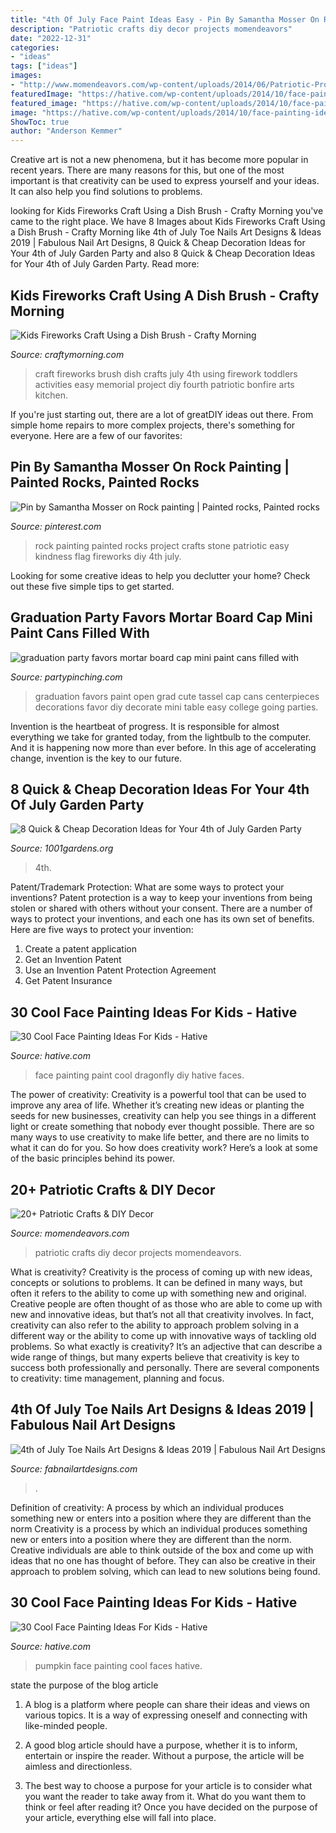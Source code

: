 ```yaml
---
title: "4th Of July Face Paint Ideas Easy - Pin By Samantha Mosser On Rock Painting"
description: "Patriotic crafts diy decor projects momendeavors"
date: "2022-12-31"
categories:
- "ideas"
tags: ["ideas"]
images:
- "http://www.momendeavors.com/wp-content/uploads/2014/06/Patriotic-Projects-719x1024.jpg"
featuredImage: "https://hative.com/wp-content/uploads/2014/10/face-painting-ideas-for-kids/15-diy-dragonfly-face-paint.jpg"
featured_image: "https://hative.com/wp-content/uploads/2014/10/face-painting-ideas-for-kids/30-pumpkin.jpg"
image: "https://hative.com/wp-content/uploads/2014/10/face-painting-ideas-for-kids/30-pumpkin.jpg"
ShowToc: true
author: "Anderson Kemmer"
---
```



Creative art is not a new phenomena, but it has become more popular in recent years. There are many reasons for this, but one of the most important is that creativity can be used to express yourself and your ideas. It can also help you find solutions to problems.

	

		
looking for Kids Fireworks Craft Using a Dish Brush - Crafty Morning you've came to the right place. We have 8 Images about Kids Fireworks Craft Using a Dish Brush - Crafty Morning like 4th of July Toe Nails Art Designs &amp; Ideas 2019 | Fabulous Nail Art Designs, 8 Quick &amp; Cheap Decoration Ideas for Your 4th of July Garden Party and also 8 Quick &amp; Cheap Decoration Ideas for Your 4th of July Garden Party. Read more:
		
    
## Kids Fireworks Craft Using A Dish Brush - Crafty Morning

<img loading=lazy src="http://www.craftymorning.com/wp-content/uploads/2014/06/dish-brush-fireworks-craft-for-kids.png" onerror="this.onerror=null;this.src='https://tse2.mm.bing.net/th?id=OIP.We2-CDW8_Lya2WibDEeSXAHaM_&amp;pid=15.1';" alt="Kids Fireworks Craft Using a Dish Brush - Crafty Morning">

_Source: craftymorning.com_

>craft fireworks brush dish crafts july 4th using firework toddlers activities easy memorial project diy fourth patriotic bonfire arts kitchen. 

	

If you're just starting out, there are a lot of greatDIY ideas out there. From simple home repairs to more complex projects, there's something for everyone. Here are a few of our favorites: 

    
## Pin By Samantha Mosser On Rock Painting | Painted Rocks, Painted Rocks

<img loading=lazy src="https://i.pinimg.com/736x/74/fa/9d/74fa9db611b7d0a4dcb4729ea8eb40fc.jpg" onerror="this.onerror=null;this.src='https://tse4.mm.bing.net/th?id=OIP.NSas_WTgVggxeVDbOPS84gHaLZ&amp;pid=15.1';" alt="Pin by Samantha Mosser on Rock painting | Painted rocks, Painted rocks">

_Source: pinterest.com_

>rock painting painted rocks project crafts stone patriotic easy kindness flag fireworks diy 4th july. 

	

Looking for some creative ideas to help you declutter your home? Check out these five simple tips to get started.

    
## Graduation Party Favors Mortar Board Cap Mini Paint Cans Filled With

<img loading=lazy src="https://partypinching.com/wp-content/uploads/2016/11/cache_4098887304.png" onerror="this.onerror=null;this.src='https://tse3.mm.bing.net/th?id=OIP.u7jLjQ5tKBmwjR5qidElMQHaJ4&amp;pid=15.1';" alt="graduation party favors mortar board cap mini paint cans filled with">

_Source: partypinching.com_

>graduation favors paint open grad cute tassel cap cans centerpieces decorations favor diy decorate mini table easy college going parties. 

	

Invention is the heartbeat of progress. It is responsible for almost everything we take for granted today, from the lightbulb to the computer. And it is happening now more than ever before. In this age of accelerating change, invention is the key to our future.

    
## 8 Quick &amp; Cheap Decoration Ideas For Your 4th Of July Garden Party

<img loading=lazy src="https://www.1001gardens.org/wp-content/uploads/2016/06/1001gardens.org-8-quick-cheap-decoration-ideas-for-your-4th-of-july-garden-party2.jpg" onerror="this.onerror=null;this.src='https://tse4.mm.bing.net/th?id=OIP.Fs1PkIX3pQH15k5SDgclwwHaLF&amp;pid=15.1';" alt="8 Quick &amp; Cheap Decoration Ideas for Your 4th of July Garden Party">

_Source: 1001gardens.org_

>4th. 

	

Patent/Trademark Protection: What are some ways to protect your inventions?
Patent protection is a way to keep your inventions from being stolen or shared with others without your consent. There are a number of ways to protect your inventions, and each one has its own set of benefits. Here are five ways to protect your invention: 
1. Create a patent application 
2. Get an Invention Patent 
3. Use an Invention Patent Protection Agreement 
4. Get Patent Insurance 

    
## 30 Cool Face Painting Ideas For Kids - Hative

<img loading=lazy src="https://hative.com/wp-content/uploads/2014/10/face-painting-ideas-for-kids/15-diy-dragonfly-face-paint.jpg" onerror="this.onerror=null;this.src='https://tse2.mm.bing.net/th?id=OIP.mFAKBl4BRqv2E1iMKTEkkwHaJ4&amp;pid=15.1';" alt="30 Cool Face Painting Ideas For Kids - Hative">

_Source: hative.com_

>face painting paint cool dragonfly diy hative faces. 

	

The power of creativity:
Creativity is a powerful tool that can be used to improve any area of life. Whether it’s creating new ideas or planting the seeds for new businesses, creativity can help you see things in a different light or create something that nobody ever thought possible. There are so many ways to use creativity to make life better, and there are no limits to what it can do for you. So how does creativity work? Here’s a look at some of the basic principles behind its power.

    
## 20+ Patriotic Crafts &amp; DIY Decor

<img loading=lazy src="http://www.momendeavors.com/wp-content/uploads/2014/06/Patriotic-Projects-719x1024.jpg" onerror="this.onerror=null;this.src='https://tse3.mm.bing.net/th?id=OIP.vfW0NT3ohXWXYNJas5v3LQHaKj&amp;pid=15.1';" alt="20+ Patriotic Crafts &amp; DIY Decor">

_Source: momendeavors.com_

>patriotic crafts diy decor projects momendeavors. 

	

What is creativity?
Creativity is the process of coming up with new ideas, concepts or solutions to problems. It can be defined in many ways, but often it refers to the ability to come up with something new and original. Creative people are often thought of as those who are able to come up with new and innovative ideas, but that’s not all that creativity involves. In fact, creativity can also refer to the ability to approach problem solving in a different way or the ability to come up with innovative ways of tackling old problems.
So what exactly is creativity? It’s an adjective that can describe a wide range of things, but many experts believe that creativity is key to success both professionally and personally. There are several components to creativity: time management, planning and focus.

    
## 4th Of July Toe Nails Art Designs &amp; Ideas 2019 | Fabulous Nail Art Designs

<img loading=lazy src="https://fabnailartdesigns.com/wp-content/uploads/2019/05/4th-of-July-Toe-Nails-Art-Designs-Ideas-2019-2.jpg" onerror="this.onerror=null;this.src='https://tse1.mm.bing.net/th?id=OIP.WT_D5hMCvd73FXgesdskdQHaGx&amp;pid=15.1';" alt="4th of July Toe Nails Art Designs &amp; Ideas 2019 | Fabulous Nail Art Designs">

_Source: fabnailartdesigns.com_

>. 

	

Definition of creativity: A process by which an individual produces something new or enters into a position where they are different than the norm
Creativity is a process by which an individual produces something new or enters into a position where they are different than the norm. Creative individuals are able to think outside of the box and come up with ideas that no one has thought of before. They can also be creative in their approach to problem solving, which can lead to new solutions being found.

    
## 30 Cool Face Painting Ideas For Kids - Hative

<img loading=lazy src="https://hative.com/wp-content/uploads/2014/10/face-painting-ideas-for-kids/30-pumpkin.jpg" onerror="this.onerror=null;this.src='https://tse4.mm.bing.net/th?id=OIP.-nnUchvgCOw95ioOejDXdgHaHa&amp;pid=15.1';" alt="30 Cool Face Painting Ideas For Kids - Hative">

_Source: hative.com_

>pumpkin face painting cool faces hative. 

	

state the purpose of the blog article
1. A blog is a platform where people can share their ideas and views on various topics. It is a way of expressing oneself and connecting with like-minded people.
2. A good blog article should have a purpose, whether it is to inform, entertain or inspire the reader. Without a purpose, the article will be aimless and directionless.

3. The best way to choose a purpose for your article is to consider what you want the reader to take away from it. What do you want them to think or feel after reading it? Once you have decided on the purpose of your article, everything else will fall into place.

